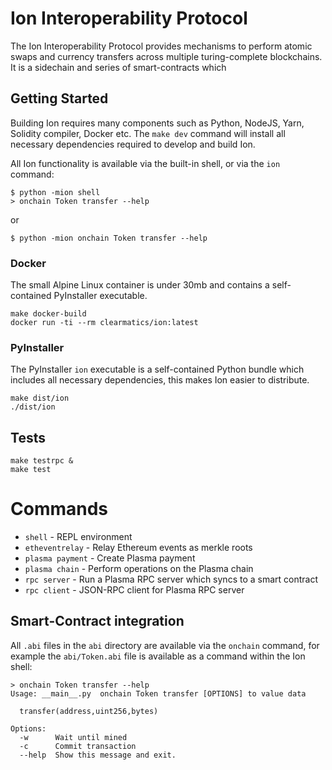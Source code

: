 # Ion Interoperability Protocol

The Ion Interoperability Protocol provides mechanisms to perform atomic swaps and currency transfers across
multiple turing-complete blockchains. It is a sidechain and series of smart-contracts which 

## Getting Started

Building Ion requires many components such as Python, NodeJS, Yarn, Solidity compiler, Docker etc.
The `make dev` command will install all necessary dependencies required to develop and build Ion.

All Ion functionality is available via the built-in shell, or via the `ion` command:

```commandline
$ python -mion shell
> onchain Token transfer --help
```

or 

```
$ python -mion onchain Token transfer --help
```

### Docker

The small Alpine Linux container is under 30mb and contains a self-contained PyInstaller executable.

```commandline
make docker-build
docker run -ti --rm clearmatics/ion:latest 
```

### PyInstaller

The PyInstaller `ion` executable is a self-contained Python bundle which includes all necessary dependencies,
this makes Ion easier to distribute.  

```commandline
make dist/ion
./dist/ion
```

## Tests

```
make testrpc &
make test
```

# Commands

 * `shell` - REPL environment
 * `etheventrelay` - Relay Ethereum events as merkle roots 
 * `plasma payment` - Create Plasma payment
 * `plasma chain` - Perform operations on the Plasma chain
 * `rpc server` - Run a Plasma RPC server which syncs to a smart contract
 * `rpc client` - JSON-RPC client for Plasma RPC server
 
## Smart-Contract integration

All `.abi` files in the `abi` directory are available via the `onchain` command,
for example the `abi/Token.abi` file is available as a command within the Ion shell:

```commandline
> onchain Token transfer --help
Usage: __main__.py  onchain Token transfer [OPTIONS] to value data

  transfer(address,uint256,bytes)

Options:
  -w      Wait until mined
  -c      Commit transaction
  --help  Show this message and exit.
```
